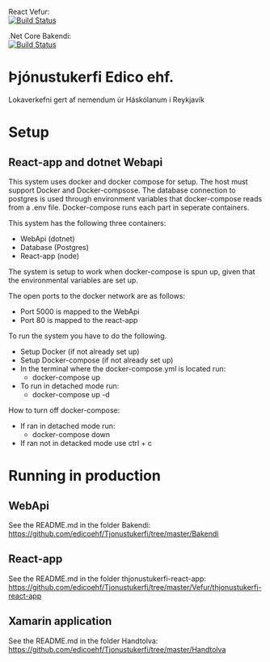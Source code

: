 React Vefur:  
[![Build Status](https://dev.azure.com/edicoehf/Tjonustukerfi/_apis/build/status/React%20Vefur%20Pipeline?branchName=master)](https://dev.azure.com/edicoehf/Tjonustukerfi/_build/latest?definitionId=8&branchName=master)

.Net Core Bakendi:  
[![Build Status](https://dev.azure.com/edicoehf/Tjonustukerfi/_apis/build/status/.Net%20Bakendi%20Pipeline?branchName=master)](https://dev.azure.com/edicoehf/Tjonustukerfi/_build/latest?definitionId=7&branchName=master)
# Þjónustukerfi Edico ehf.
Lokaverkefni gert af nemendum úr Háskólanum í Reykjavík

# Setup
## React-app and dotnet Webapi
This system uses docker and docker compose for setup. The host must support Docker and Docker-compsose. The database connection to postgres is used through environment variables that docker-compose reads from a .env file. Docker-compose runs each part in seperate containers. <br />

This system has the following three containers: <br />
* WebApi (dotnet)
* Database (Postgres)
* React-app (node)

The system is setup to work when docker-compose is spun up, given that the environmental variables are set up. <br />

The open ports to the docker network are as follows: <br />
* Port 5000 is mapped to the WebApi
* Port 80 is mapped to the react-app

To run the system you have to do the following. <br />
* Setup Docker (if not already set up)
* Setup Docker-compose (if not already set up)
* In the terminal where the docker-compose.yml is located run:
    * docker-compose up
* To run in detached mode run:
    * docker-compose up -d

How to turn off docker-compose: <br />
* If ran in detached mode run:
    * docker-compose down
* If ran not in detacked mode use ctrl + c

# Running in production
## WebApi
See the README.md in the folder Bakendi: <br />
https://github.com/edicoehf/Tjonustukerfi/tree/master/Bakendi

## React-app
See the README.md in the folder thjonustukerfi-react-app:
https://github.com/edicoehf/Tjonustukerfi/tree/master/Vefur/thjonustukerfi-react-app

## Xamarin application
See the README.md in the folder Handtolva:
https://github.com/edicoehf/Tjonustukerfi/tree/master/Handtolva